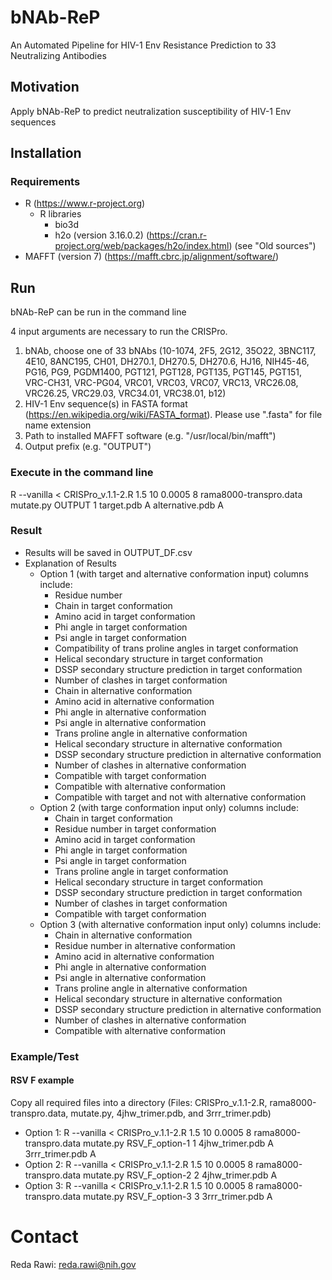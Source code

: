 # bNAb-ReP
An Automated Pipeline for HIV-1 Env Resistance Prediction to 33 Neutralizing Antibodies

## Motivation
Apply bNAb-ReP to predict neutralization susceptibility of HIV-1 Env sequences

## Installation

### Requirements
- R (https://www.r-project.org)
  - R libraries
    - bio3d
    - h2o (version 3.16.0.2) (https://cran.r-project.org/web/packages/h2o/index.html) (see "Old sources")
- MAFFT (version 7) (https://mafft.cbrc.jp/alignment/software/)

## Run 
bNAb-ReP can be run in the command line

4 input arguments are necessary to run the CRISPro.
  1.  bNAb, choose one of 33 bNAbs (10-1074, 2F5, 2G12, 35O22, 3BNC117, 4E10, 8ANC195, CH01, DH270.1, DH270.5, DH270.6, HJ16, NIH45-46, PG16, PG9, PGDM1400, PGT121, PGT128, PGT135, PGT145, PGT151, VRC-CH31, VRC-PG04, VRC01, VRC03, VRC07, VRC13, VRC26.08, VRC26.25, VRC29.03, VRC34.01, VRC38.01, b12)
  2.  HIV-1 Env sequence(s) in FASTA format (https://en.wikipedia.org/wiki/FASTA_format).
      Please use ".fasta" for file name extension 
  3.  Path to installed MAFFT software (e.g. "/usr/local/bin/mafft")
  4.  Output prefix (e.g. "OUTPUT")
  
### Execute in the command line
R --vanilla < CRISPro_v.1.1-2.R 1.5 10 0.0005 8 rama8000-transpro.data mutate.py OUTPUT 1 target.pdb A alternative.pdb A


### Result
- Results will be saved in OUTPUT_DF.csv
- Explanation of Results
  - Option 1 (with target and alternative conformation input) columns include:
    - Residue number
    - Chain in target conformation
    - Amino acid in target conformation
    - Phi angle in target conformation
    - Psi angle in target conformation
    - Compatibility of trans proline angles in target conformation
    - Helical secondary structure in target conformation
    - DSSP secondary structure prediction in target conformation
    - Number of clashes in target conformation
    - Chain in alternative conformation
    - Amino acid in alternative conformation
    - Phi angle in alternative conformation
    - Psi angle in alternative conformation
    - Trans proline angle in alternative conformation
    - Helical secondary structure in alternative conformation
    - DSSP secondary structure prediction in alternative conformation
    - Number of clashes in alternative conformation
    - Compatible with target conformation
    - Compatible with alternative conformation
    - Compatible with target and not with alternative conformation
  - Option 2 (with targe conformation input only) columns include:
    - Chain in target conformation
    - Residue number in target conformation
    - Amino acid in target conformation
    - Phi angle in target conformation
    - Psi angle in target conformation
    - Trans proline angle in target conformation
    - Helical secondary structure in target conformation
    - DSSP secondary structure prediction in target conformation
    - Number of clashes in target conformation
    - Compatible with target conformation
  - Option 3 (with alternative conformation input only) columns include: 
    - Chain in alternative conformation
    - Residue number in alternative conformation
    - Amino acid in alternative conformation
    - Phi angle in alternative conformation
    - Psi angle in alternative conformation
    - Trans proline angle in alternative conformation
    - Helical secondary structure in alternative conformation
    - DSSP secondary structure prediction in alternative conformation
    - Number of clashes in alternative conformation
    - Compatible with alternative conformation


### Example/Test

#### RSV F example
Copy all required files into a directory (Files: CRISPro_v.1.1-2.R, rama8000-transpro.data, mutate.py, 4jhw_trimer.pdb, and 3rrr_trimer.pdb)

- Option 1: R --vanilla < CRISPro_v.1.1-2.R 1.5 10 0.0005 8 rama8000-transpro.data mutate.py RSV_F_option-1 1 4jhw_trimer.pdb A 3rrr_trimer.pdb A
- Option 2: R --vanilla < CRISPro_v.1.1-2.R 1.5 10 0.0005 8 rama8000-transpro.data mutate.py RSV_F_option-2 2 4jhw_trimer.pdb A 
- Option 3: R --vanilla < CRISPro_v.1.1-2.R 1.5 10 0.0005 8 rama8000-transpro.data mutate.py RSV_F_option-3 3 3rrr_trimer.pdb A

# Contact
Reda Rawi: reda.rawi@nih.gov
